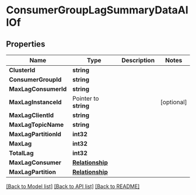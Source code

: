 # ConsumerGroupLagSummaryDataAllOf

## Properties

Name | Type | Description | Notes
------------ | ------------- | ------------- | -------------
**ClusterId** | **string** |  | 
**ConsumerGroupId** | **string** |  | 
**MaxLagConsumerId** | **string** |  | 
**MaxLagInstanceId** | Pointer to **string** |  | [optional] 
**MaxLagClientId** | **string** |  | 
**MaxLagTopicName** | **string** |  | 
**MaxLagPartitionId** | **int32** |  | 
**MaxLag** | **int32** |  | 
**TotalLag** | **int32** |  | 
**MaxLagConsumer** | [**Relationship**](Relationship.md) |  | 
**MaxLagPartition** | [**Relationship**](Relationship.md) |  | 

[[Back to Model list]](../README.md#documentation-for-models) [[Back to API list]](../README.md#documentation-for-api-endpoints) [[Back to README]](../README.md)


